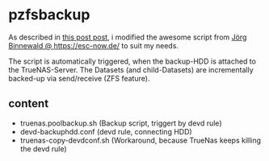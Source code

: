 # pzfsbackup

As described in <a href="https://blog.daniel-purucker.com/data-backup-strategy-for-zfs-pool-on-truenas/">this post post</a>, i modified the awesome script from <a href="https://esc-now.de/_/zfs-offsite-backup-auf-eine-externe-festplatte/?lang=en">Jörg Binnewald @ https://esc-now.de/</a> to suit my needs.

The script is automatically triggered, when the backup-HDD is attached to the TrueNAS-Server. The Datasets (and child-Datasets) are incrementally backed-up via send/receive (ZFS feature).

## content
- truenas.poolbackup.sh (Backup script, triggert by devd rule)
- devd-backuphdd.conf (devd rule, connecting HDD)
- truenas-copy-devdconf.sh (Workaround, because TrueNas keeps killing the devd rule)
